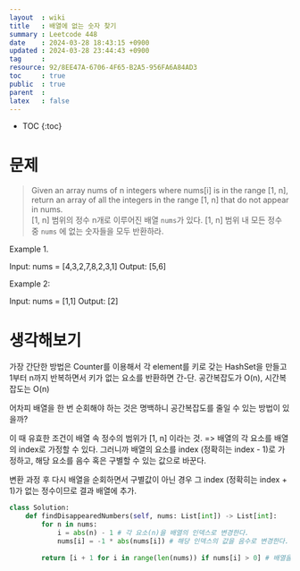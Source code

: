 ```yaml
---
layout  : wiki
title   : 배열에 없는 숫자 찾기  
summary : Leetcode 448 
date    : 2024-03-28 18:43:15 +0900
updated : 2024-03-28 23:44:43 +0900
tag     : 
resource: 92/8EE47A-6706-4F65-B2A5-956FA6A84AD3
toc     : true
public  : true
parent  : 
latex   : false
---
```

* TOC
{:toc}

# 문제

> Given an array nums of n integers where nums[i] is in the range [1, n], return an array of all the integers in the range [1, n] that do not appear in nums.<br />
[1, n] 범위의 정수 n개로 이루어진 배열 `nums`가 있다. [1, n] 범위 내 모든 정수 중 `nums` 에 없는 숫자들을 모두 반환하라.

Example 1.

Input: nums = [4,3,2,7,8,2,3,1]
Output: [5,6]

Example 2:

Input: nums = [1,1]
Output: [2]

# 생각해보기

가장 간단한 방법은 Counter를 이용해서 각 element를 키로 갖는 HashSet을 만들고 1부터 n까지 반복하면서 키가 없는 요소를 반환하면 간-단.
공간복잡도가 O(n), 시간복잡도는 O(n)

어차피 배열을 한 번 순회해야 하는 것은 명백하니 공간복잡도를 줄일 수 있는 방법이 있을까?

이 때 유효한 조건이 배열 속 정수의 범위가 [1, n] 이라는 것. => 배열의 각 요소를 배열의 index로 가정할 수 있다.
그러니까 배열의 요소를 index (정확히는 index - 1)로 가정하고, 해당 요소를 음수 혹은 구별할 수 있는 값으로 바꾼다.

변환 과정 후 다시 배열을 순회하면서 구별값이 아닌 경우 그 index (정확히는 index + 1)가 없는 정수이므로 결과 배열에 추가.

```python
class Solution:
    def findDisappearedNumbers(self, nums: List[int]) -> List[int]:
        for n in nums:
            i = abs(n) - 1 # 각 요소(n)을 배열의 인덱스로 변경한다.
            nums[i] = -1 * abs(nums[i]) # 해당 인덱스의 값을 음수로 변경한다.
        
        return [i + 1 for i in range(len(nums)) if nums[i] > 0] # 배열을 순회하며 변경되지 않은 엘리먼트의 인덱스를 반환
```
